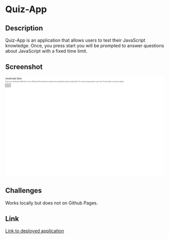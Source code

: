 # Quiz-App

## Description

Quiz-App is an application that allows users to test their JavaScript knowledge. Once, you press start you will be prompted to answer questions about JavaScript with a fixed time limit.

## Screenshot

<img src = "quizApp.png">

## Challenges 

Works locally but does not on Github Pages.

## Link

[Link to deployed application](https://keshon97.github.io/Quiz-App/)